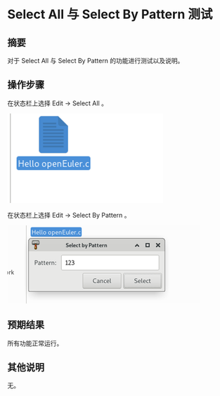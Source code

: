 # Select All 与 Select By Pattern 测试

## 摘要

对于 Select All 与 Select By Pattern 的功能进行测试以及说明。

## 操作步骤

在状态栏上选择 Edit -> Select All 。

![SelectAll与SelectByPattern测试-1](./img/SelectAll与SelectByPattern测试-1.png)

在状态栏上选择 Edit -> Select By Pattern 。

![SelectAll与SelectByPattern测试-2](./img/SelectAll与SelectByPattern测试-2.png)

## 预期结果

所有功能正常运行。

## 其他说明

无。
